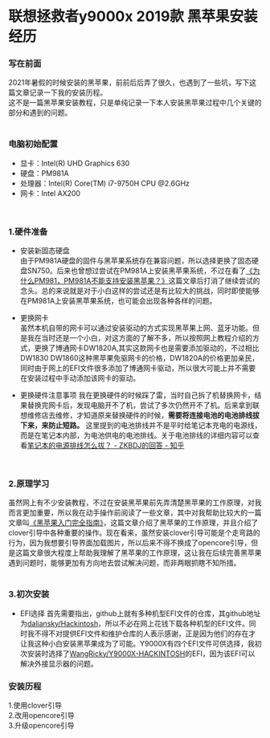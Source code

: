 # 联想拯救者y9000x 2019款 黑苹果安装经历

### 写在前面
2021年暑假的时候安装的黑苹果，前前后后弄了很久，也遇到了一些坑，写下这篇文章记录一下我的安装历程。  
这不是一篇黑苹果安装教程，只是单纯记录一下本人安装黑苹果过程中几个关键的部分和遇到的问题。  
<br>

### 电脑初始配置
* 显卡：Intel(R) UHD Graphics 630  
* 硬盘：PM981A  
* 处理器：Intel(R) Core(TM) i7-9750H CPU @2.6GHz  
* 网卡：Intel AX200  
<br>

### 1.硬件准备
* 安装新固态硬盘  
由于PM981A硬盘的固件与黑苹果系统存在兼容问题，所以选择更换了固态硬盘SN750。后来也曾想过尝试在PM981A上安装黑苹果系统，不过在看了[《为什么PM981，PM981A不能支持安装黑苹果？》](http://k61.org/1fbb0d)这篇文章后打消了继续尝试的念头。总的来说就是对于小白这样的尝试还是有比较大的挑战，同时即使能够在PM981A上安装黑苹果系统，也可能会出现各种各样的问题。  

* 更换网卡  
虽然本机自带的网卡可以通过安装驱动的方式实现黑苹果上网、蓝牙功能。但是我在当时还是一个小白，对这方面的了解不多，所以按照网上教程介绍的方式，更换了博通网卡DW1820A,其实这款网卡也是需要添加驱动的，不过相比DW1830 DW1860这种黑苹果免驱网卡的价格，DW1820A的价格更加亲民，同时由于网上的EFI文件很多添加了博通网卡驱动，所以很大可能上并不需要在安装过程中手动添加该网卡的驱动。
* 更换硬件注意事项
我在更换硬件的时候踩了雷，当时自己拆了机替换网卡，结果替换完网卡后，发现电脑开不了机，尝试了多次仍然开不了机。后来拿到联想维修店去维修，才知道原来替换硬件的时候，**需要将连接电池的电池排线拔下来，来防止短路。** 这里提到的电池排线并不是平时给笔记本充电的电源线，而是在笔记本内部，为电池供电的电池排线。关于电池排线的详细内容可以查看[笔记本的电源排线怎么拔？ - ZKBDJ的回答 - 知乎](https://www.zhihu.com/question/382769128/answer/1953352782)
<br>

### 2.原理学习  
虽然网上有不少安装教程，不过在安装黑苹果前先弄清楚黑苹果的工作原理，对我而言更加重要，所以我在动手操作前阅读了一些文章，其中对我帮助比较大的一篇文章叫[《黑苹果入门完全指南》](https://astrobear.top/2020/02/14/Introduction_to_hackintosh/)，这篇文章介绍了黑苹果的工作原理，并且介绍了clover引导中各种重要的操作。现在看来，虽然安装clover引导可能是个走弯路的行为，因为我想要引导界面加载图片，所以后来不得不换成了opencore引导，但是这篇文章很大程度上帮助我理解了黑苹果的工作原理，这让我在后续完善黑苹果遇到问题时，能够更加有方向地去尝试解决问题，而非两眼抓瞎不知所措。  
<br>

### 3.初次安装
* EFI选择
首先需要指出，github上就有多种机型EFI文件的仓库，其github地址为[daliansky/Hackintosh](https://github.com/daliansky/Hackintosh)，所以不必在网上花钱下载各种机型的EFI文件。同时我不得不对提供EFI文件和维护仓库的人表示感谢，正是因为他们的存在才让我这种小白安装黑苹果成为了可能。Y9000X有四个EFI文件可供选择，我初次安装时选择了[WangRicky/Y9000X-HACKINTOSH](https://github.com/WangRicky/Y9000X-HACKINTOSH)的EFI，因为该EFI可以解决外接显示器的问题。


### 安装历程
1.使用clover引导  
2.改用opencore引导  
3.升级opencore引导  
